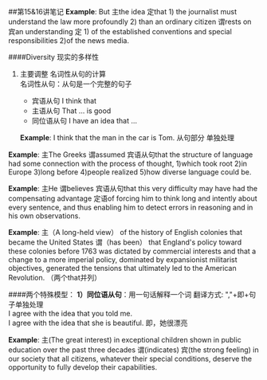 ##第15&16讲笔记 
**Example**: But 主the idea 定that 1) the journalist must understand the law more profoundly 2) than an ordinary citizen 谓rests on 宾an understanding 定 1) of the established conventions and special responsibilities 2)of the news media. 

####Diversity 现实的多样性

1.  主要调整 名词性从句的计算        
    名词性从句：从句是一个完整的句子
     *   宾语从句 I think that
     *   主语从句 That ... is good
     *   同位语从句 I have an idea that ...
     
    **Example**: I think that the man in the car is Tom.
    从句部分 单独处理
    
 **Example**: 主The Greeks 谓assumed 宾语从句that the structure of language had some connection with the process of thought, 1)which took root 2)in Europe 3)long before 4)people realized 5)how diverse language could be.

**Example**: 主He 谓believes 宾语从句that this very difficulty may have had the compensating advantage 定语of forcing him to think long and intently about every sentence, and thus enabling him to detect errors in reasoning and in his own observations.

**Example**: 主（A long-held view） of the history of English colonies that became the United States 谓（has been） that England's policy toward these colonies before 1763 was dictated by commercial interests and that a change to a more imperial policy, dominated by expansionist militarist objectives, generated the tensions that ultimately led to the American Revolution.
      （两个that并列）

####两个特殊模型：
**1）同位语从句**：用一句话解释一个词  翻译方式: ","+即+句子单独处理  
      I agree with the idea that you told me.     
      I agree with the idea that she is beautiful.  即，她很漂亮    
      
**Example**: 主(The great interest) in exceptional children shown in public education over the past three decades 谓(indicates) 宾(the strong feeling) in our society that all citizens, whatever their special conditions, deserve the opportunity to fully develop their capabilities.